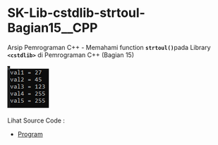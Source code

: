 # SK-Lib-cstdlib-strtoul-Bagian15__CPP
Arsip Pemrograman C++ - Memahami function <code><b>strtoul()</b></code>pada Library <code><b>&lt;cstdlib></b></code> di Pemrograman C++ (Bagian 15)<br><br>
<img src="https://github.com/RizkyKhapidsyah/SK-Lib-cstdlib-strtoul-Bagian15__CPP/blob/master/SK-Lib-cstdlib-strtoul-Bagian15__CPP/x64/result/001.PNG"><br><br>
Lihat Source Code : <br>
- <a href="https://github.com/RizkyKhapidsyah/SK-Lib-cstdlib-strtoul-Bagian15__CPP/blob/master/SK-Lib-cstdlib-strtoul-Bagian15__CPP/Source.cpp">Program</a>
